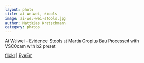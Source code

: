 ```yaml
---
layout: photo
title: Ai Weiwei, Stools
image: ai-wei-wei-stools.jpg
author: Matthias Kretschmann
category: photos
---
```


Ai Weiwei - Evidence, Stools at Martin Gropius Bau
Processed with VSCOcam with b2 preset

[flickr](https://www.flickr.com/photos/krema/14016811365/) | [EyeEm](http://www.eyeem.com/p/35839008)
